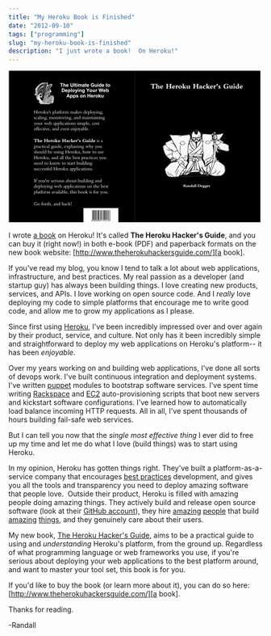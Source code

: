 ```yaml
---
title: "My Heroku Book is Finished"
date: "2012-09-10"
tags: ["programming"]
slug: "my-heroku-book-is-finished"
description: "I just wrote a book!  On Heroku!"
---
```



![The Heroku Hacker's Guide Cover][]


I wrote [a book][] on Heroku!  It's called **The Heroku Hacker's Guide**, and
you can buy it (right now!) in both e-book (PDF) and paperback formats on the
new book website: [http://www.theherokuhackersguide.com/][a book].

If you've read my blog, you know I tend to talk a lot about web applications,
infrastructure, and best practices.  My real passion as a developer (and
startup guy) has always been building things.  I love creating new products,
services, and APIs.  I love working on open source code.  And I *really* love
deploying my code to simple platforms that encourage me to write good code, and
allow me to grow my applications as I please.

Since first using [Heroku][], I've been incredibly impressed over and over
again by their product, service, and culture.  Not only has it been incredibly
simple and straightforward to deploy my web applications on Heroku's platform--
it has been *enjoyable*.

Over my years working on and building web applications, I've done all sorts of
devops work.  I've built continuous integration and deployment systems.  I've
written [puppet][] modules to bootstrap software services.  I've spent time
writing [Rackspace][] and [EC2][] auto-provisioning scripts that boot new
servers and kickstart software configurations.  I've learned how to
automatically load balance incoming HTTP requests.  All in all, I've spent
thousands of hours building fail-safe web services.

But I can tell you now that the *single most effective thing* I ever did to
free up my time and let me do what I love (build things) was to start using
Heroku.

In my opinion, Heroku has gotten things right.  They've built a
platform-as-a-service company that encourages [best practices][] development,
and gives you all the tools and transparency you need to deploy amazing
software that people love.  Outside their product, Heroku is filled with
amazing people doing amazing things.  They actively build and release open
source software (look at their [GitHub account][]), they hire [amazing][]
[people][] that build [amazing][foreman] [things][], and they genuinely care
about their users.

My new book, [The Heroku Hacker's Guide][a book], aims to be a practical guide
to using and *understanding* Heroku's platform, from the ground up.  Regardless
of what programming language or web frameworks you use, if you're serious about
deploying your web applications to the best platform around, and want to master
your tool set, this book is for you.

If you'd like to buy the book (or learn more about it), you can do so here:
[http://www.theherokuhackersguide.com/][a book].

Thanks for reading.

-Randall


  [The Heroku Hacker's Guide Cover]: /static/images/2012/the-heroku-hackers-guide-cover.png "The Heroku Hacker's Guide Cover"
  [a book]: http://www.theherokuhackersguide.com/ "The Heroku Hacker's Guide"
  [Heroku]: http://www.heroku.com/ "Heroku"
  [puppet]: http://puppetlabs.com/ "Puppet"
  [Rackspace]: http://www.rackspace.com/ "Rackspace"
  [EC2]: http://aws.amazon.com/ "AWS"
  [best practices]: http://www.12factor.net/ "The 12 Factor App"
  [GitHub account]: https://github.com/heroku "Heroku on GitHub"
  [amazing]: http://kennethreitz.com/ "Kenneth Reitz"
  [people]: http://craigkerstiens.com/ "Craig Kerstiens"
  [foreman]: https://github.com/ddollar/foreman "Foreman"
  [things]: https://github.com/kennethreitz/requests "Python Requests"
